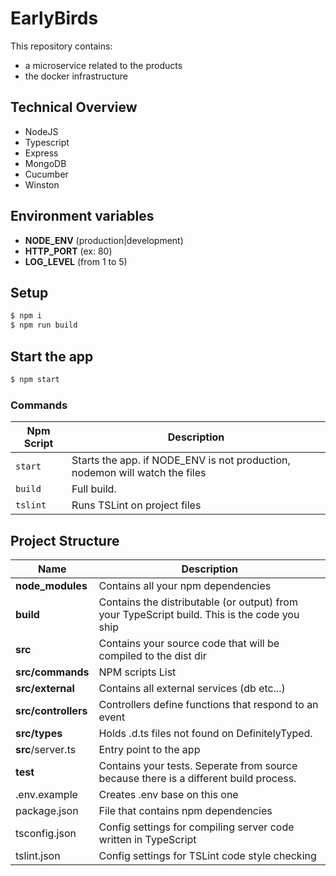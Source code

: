 # EarlyBirds

This repository contains:
- a microservice related to the products
- the docker infrastructure

## Technical Overview
- NodeJS  
- Typescript  
- Express
- MongoDB
- Cucumber
- Winston
  
  
## Environment variables

- **NODE_ENV** (production|development)
- **HTTP_PORT** (ex: 80)
- **LOG_LEVEL** (from 1 to 5)
  
## Setup

```bash
$ npm i
$ npm run build
```
  
## Start the app
```bash
$ npm start
```

### Commands

| Npm Script | Description |
| ------------------------- | ------------------------------------------------------------------------------------------------- |
| `start`                   | Starts the app. if NODE_ENV is not production, nodemon will watch the files                       |
| `build`                   | Full build.|
| `tslint`                  | Runs TSLint on project files                                                                      |

## Project Structure

| Name | Description |
| ------------------------ | --------------------------------------------------------------------------------------------- |
| **node_modules**         | Contains all your npm dependencies                                                            |
| **build**                | Contains the distributable (or output) from your TypeScript build. This is the code you ship  |
| **src**                  | Contains your source code that will be compiled to the dist dir                               |
| **src/commands**         | NPM scripts List |
| **src/external**         | Contains all external services (db etc...) |
| **src/controllers**      | Controllers define functions that respond to an event                                         |
| **src/types**            | Holds .d.ts files not found on DefinitelyTyped.|
| **src**/server.ts        | Entry point to the app                                                               |
| **test**                 | Contains your tests. Seperate from source because there is a different build process.         |
| .env.example             | Creates .env base on this one |
| package.json             | File that contains npm dependencies                         |
| tsconfig.json            | Config settings for compiling server code written in TypeScript                               |
| tslint.json              | Config settings for TSLint code style checking                                                |


